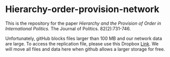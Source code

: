 # Hierarchy-order-provision-network
This is the repository for the paper *Hierarchy and the Provision of Order in International Politics.* The Journal of Politics. 82(2):731-746.

Unfortunately, gitHub blocks files larger than 100 MB and our network data are large. To access the replication file, please use this Dropbox [Link](https://www.dropbox.com/s/9ubb8y4o1wu15jt/Archive.zip?dl=0). We will move all files and data here when github allows a larger storage for free.

